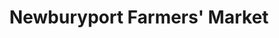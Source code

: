 ---
title: "Newburyport Farmers' Market"
url: /newburyport/newburyport-farmers-market/
shop: Hofladen
---